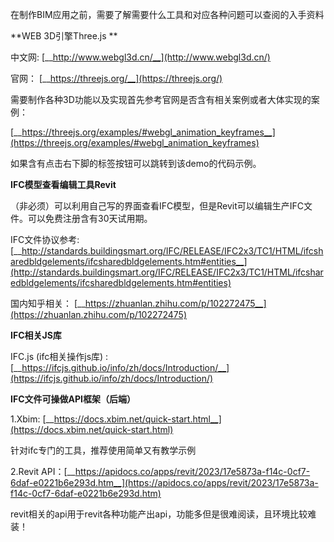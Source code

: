 

在制作BIM应用之前，需要了解需要什么工具和对应各种问题可以查阅的入手资料



**WEB 3D引擎Three.js **

中文网:  [__http://www.webgl3d.cn/__](http://www.webgl3d.cn/)

官网： [__https://threejs.org/__](https://threejs.org/)

需要制作各种3D功能以及实现首先参考官网是否含有相关案例或者大体实现的案例：

[__https://threejs.org/examples/#webgl_animation_keyframes__](https://threejs.org/examples/#webgl_animation_keyframes)

如果含有点击右下脚的标签按钮可以跳转到该demo的代码示例。

**IFC模型查看编辑工具Revit**

（非必须）可以利用自己写的界面查看IFC模型，但是Revit可以编辑生产IFC文件。可以免费注册含有30天试用期。

IFC文件协议参考: [__http://standards.buildingsmart.org/IFC/RELEASE/IFC2x3/TC1/HTML/ifcsharedbldgelements/ifcsharedbldgelements.htm#entities__](http://standards.buildingsmart.org/IFC/RELEASE/IFC2x3/TC1/HTML/ifcsharedbldgelements/ifcsharedbldgelements.htm#entities)

国内知乎相关： [__https://zhuanlan.zhihu.com/p/102272475__](https://zhuanlan.zhihu.com/p/102272475)



**IFC相关JS库**

IFC.js (ifc相关操作js库) : [__https://ifcjs.github.io/info/zh/docs/Introduction/__](https://ifcjs.github.io/info/zh/docs/Introduction/)



**IFC文件可操做API框架（后端）**

1.Xbim: [__https://docs.xbim.net/quick-start.html__](https://docs.xbim.net/quick-start.html)

针对ifc专门的工具，推荐使用简单又有教学示例



2.Revit API：[__https://apidocs.co/apps/revit/2023/17e5873a-f14c-0cf7-6daf-e0221b6e293d.htm__](https://apidocs.co/apps/revit/2023/17e5873a-f14c-0cf7-6daf-e0221b6e293d.htm)

revit相关的api用于revit各种功能产出api，功能多但是很难阅读，且环境比较难装！

